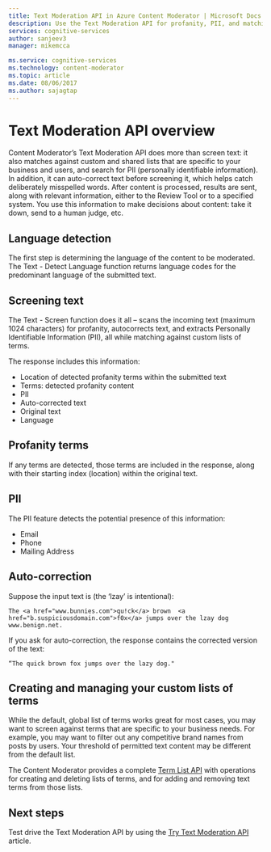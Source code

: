 ```yaml
---
title: Text Moderation API in Azure Content Moderator | Microsoft Docs
description: Use the Text Moderation API for profanity, PII, and matching against custom lists of terms.
services: cognitive-services
author: sanjeev3
manager: mikemcca

ms.service: cognitive-services
ms.technology: content-moderator
ms.topic: article
ms.date: 08/06/2017
ms.author: sajagtap
---
```


# Text Moderation API overview

Content Moderator’s Text Moderation API does more than screen text: it also matches against custom and shared lists that are specific to your business and users, and search for PII (personally identifiable information). In addition, it can auto-correct text before screening it, which helps catch deliberately misspelled words. After content is processed, results are sent, along with relevant information, either to the Review Tool or to a specified system. You use this information to make decisions about content: take it down, send to a human judge, etc.

## Language detection

The first step is determining the language of the content to be moderated. The Text - Detect Language function returns language codes for the predominant language of the submitted text.

## Screening text

The Text - Screen function does it all – scans the incoming text (maximum 1024 characters) for profanity, autocorrects text, and extracts Personally Identifiable Information (PII), all while matching against custom lists of terms.

The response includes this information:

- Location of detected profanity terms within the submitted text
- Terms: detected profanity content
- PII
- Auto-corrected text
- Original text
- Language

## Profanity terms

If any terms are detected, those terms are included in the response, along with their starting index (location) within the original text.

## PII

The PII feature detects the potential presence of this information:

- Email
- Phone
- Mailing Address

## Auto-correction

Suppose the input text is (the ‘lzay’ is intentional):

	The <a href="www.bunnies.com">qu!ck</a> brown  <a href="b.suspiciousdomain.com">f0x</a> jumps over the lzay dog www.benign.net.

If you ask for auto-correction, the response contains the corrected version of the text:

	“The quick brown fox jumps over the lazy dog."

## Creating and managing your custom lists of terms

While the default, global list of terms works great for most cases, you may want to screen against terms that are specific to your business needs. For example, you may want to filter out any competitive brand names from posts by users. Your threshold of permitted text content may be different from the default list.

The Content Moderator provides a complete [Term List API](https://westus.dev.cognitive.microsoft.com/docs/services/57cf755e3f9b070c105bd2c2/operations/57cf755e3f9b070868a1f67f) with operations for creating and deleting lists of terms, and for adding and removing text terms from those lists.

## Next steps

Test drive the Text Moderation API by using the [Try Text Moderation API](try-text-api.md) article.
